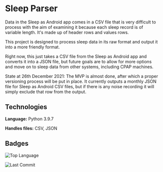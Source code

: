 # Sleep Parser

Data in the Sleep as Android app comes in a CSV file that is very difficult to process with the aim of examining it because each sleep record is of variable length. It's made up of header rows and values rows.

This project is designed to process sleep data in its raw format and output it into a more friendly format.

Right now, this just takes a CSV file from the Sleep as Android app and converts it into a JSON file, but future goals are to allow for more options and move on to sleep data from other systems, including CPAP machines.

State at 26th December 2021: The MVP is almost done, after which a proper versioning process will be put in place. It currently outputs a monthly JSON file for Sleep as Android CSV files, but if there is any noise recording it will simply exclude that row from the output.

## Technologies

**Language:** Python 3.9.7

**Handles files:** CSV, JSON

## Badges

![Top Language](https://img.shields.io/github/languages/top/GwynHannay/sleep-parser)

![Last Commit](https://img.shields.io/github/last-commit/GwynHannay/sleep-parser)